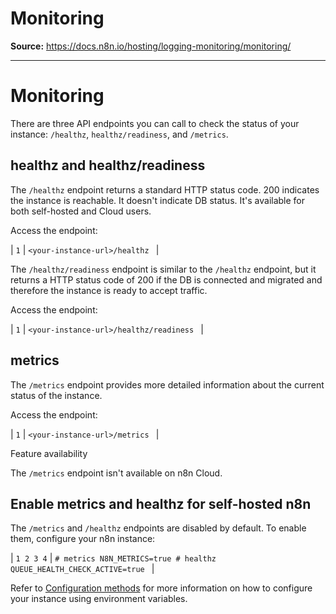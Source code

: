 # Monitoring

**Source:** https://docs.n8n.io/hosting/logging-monitoring/monitoring/

---

# Monitoring

There are three API endpoints you can call to check the status of your instance: `/healthz`, `healthz/readiness`, and `/metrics`.

## healthz and healthz/readiness

The `/healthz` endpoint returns a standard HTTP status code. 200 indicates the instance is reachable. It doesn't indicate DB status. It's available for both self-hosted and Cloud users.

Access the endpoint:

| ``` 1 ``` | ``` <your-instance-url>/healthz  ``` |

The `/healthz/readiness` endpoint is similar to the `/healthz` endpoint, but it returns a HTTP status code of 200 if the DB is connected and migrated and therefore the instance is ready to accept traffic.

Access the endpoint:

| ``` 1 ``` | ``` <your-instance-url>/healthz/readiness  ``` |

## metrics

The `/metrics` endpoint provides more detailed information about the current status of the instance.

Access the endpoint:

| ``` 1 ``` | ``` <your-instance-url>/metrics  ``` |

Feature availability

The `/metrics` endpoint isn't available on n8n Cloud.

## Enable metrics and healthz for self-hosted n8n

The `/metrics` and `/healthz` endpoints are disabled by default. To enable them, configure your n8n instance:

| ``` 1 2 3 4 ``` | ``` # metrics N8N_METRICS=true # healthz QUEUE_HEALTH_CHECK_ACTIVE=true  ``` |

Refer to [Configuration methods](../../configuration/configuration-methods/) for more information on how to configure your instance using environment variables.
